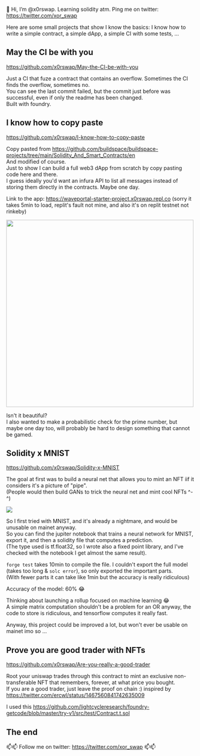 👋 Hi, I’m @x0rswap. Learning solidity atm. Ping me on twitter: https://twitter.com/xor_swap

Here are some small projects that show I know the basics: I know how to write a simple contract, a simple dApp, a simple CI with some tests, ...  


## May the CI be with you

https://github.com/x0rswap/May-the-CI-be-with-you

Just a CI that fuze a contract that contains an overflow. Sometimes the CI finds the overflow, sometimes no.  
You can see the last commit failed, but the commit just before was successful, even if only the readme has been changed.  
Built with foundry.

## I know how to copy paste

https://github.com/x0rswap/I-know-how-to-copy-paste

Copy pasted from https://github.com/buildspace/buildspace-projects/tree/main/Solidity_And_Smart_Contracts/en  
And modified of course.  
Just to show I can build a full web3 dApp from scratch by copy pasting code here and there.  
I guess ideally you'd want an infura API to list all messages instead of storing them directly in the contracts. Maybe one day.

Link to the app: https://waveportal-starter-project.x0rswap.repl.co (sorry it takes 5min to load, replit's fault not mine, and also it's on replit testnet not rinkeby)

<img src="https://cdn.discordapp.com/attachments/942545565663756378/942902241218674758/unknown.png" width="500"/>

Isn't it beautiful?  
I also wanted to make a probabilistic check for the prime number, but maybe one day too, will probably be hard to design something that cannot be gamed.

## Solidity x MNIST

https://github.com/x0rswap/Solidity-x-MNIST

The goal at first was to build a neural net that allows you to mint an NFT iif it considers it's a picture of "pipe".  
(People would then build GANs to trick the neural net and mint cool NFTs ^-^)

![](https://upload.wikimedia.org/wikipedia/en/b/b9/MagrittePipe.jpg)

So I first tried with MNIST, and it's already a nightmare, and would be unusable on mainet anyway.  
So you can find the jupiter notebook that trains a neural network for MNIST, export it, and then a solidity file that computes a prediction.  
(The type used is tf.float32, so I wrote also a fixed point library, and I've checked with the notebook I get almost the same result).

`forge test` takes 10min to compile the file. I couldn't export the full model (takes too long & `solc error`), so only exported the important parts.  
(With fewer parts it can take like 1min but the accuracy is really ridiculous)

Accuracy of the model: 60% 😂

Thinking about launching a rollup focused on machine learning 😂  
A simple matrix computation shouldn't be a problem for an OR anyway, the code to store is ridiculous, and tensorflow computes it really fast.

Anyway, this project could be improved a lot, but won't ever be usable on mainet imo so ...

## Prove you are good trader with NFTs

https://github.com/x0rswap/Are-you-really-a-good-trader

Root your uniswap trades through this contract to mint an exclusive non-transferable NFT that remembers, forever, at what price you bought.  
If you are a good trader, just leave the proof on chain :) inspired by https://twitter.com/ercwl/status/1467560841742635009

I used this https://github.com/lightcycleresearch/foundry-getcode/blob/master/try-v1/src/test/Contract.t.sol

## The end


📫📫 Follow me on twitter: https://twitter.com/xor_swap 📫📫
